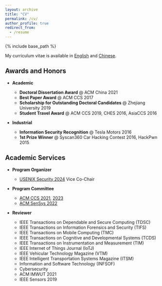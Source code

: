 ```yaml
---
layout: archive
title: "CV"
permalink: /cv/
author_profile: true
redirect_from:
  - /resume
---
```


{% include base_path %}

My curriculum vitae is available in [English](/files/cv/CV_ChenYan_2022_en.pdf) and [Chinese](/files/cv/CV_ChenYan_2022_cn.pdf).

## Awards and Honors

- **Academic**
  - **Doctoral Dissertation Award** @ ACM China 2021
  - **Best Paper Award** @ ACM CCS 2017
  - **Scholarship for Outstanding Doctoral Candidates** @ Zhejiang University 2019
  - **Student Travel Award** @ ACM CCS 2019, CHES 2016, AsiaCCS 2016

- **Industrial**
  - **Information Security Recognition** @ Tesla Motors 2016
  - **1st Prize Winner** @ Syscan360 Car Hacking Contest 2016, HackPwn 2015

## Academic Services

- **Program Organizer**
  - [USENIX Security 2024](https://www.usenix.org/conference/usenixsecurity24) Vice Co-Chair

- **Program Committee** 
  - [ACM CCS 2021](https://www.sigsac.org/ccs/CCS2021/), [2023](https://www.sigsac.org/ccs/CCS2023/)
  - [ACM SenSys 2022](http://sensys.acm.org/2022/)

- **Reviewer**
  - IEEE Transactions on Dependable and Secure Computing (TDSC)
  - IEEE Transactions on Information Forensics and Security (TIFS)
  - IEEE Transactions on Mobile Computing (TMC)
  - IEEE Transactions on Cognitive and Developmental Systems (TCDS)
  - IEEE Transactions on Instrumentation and Measurement (TIM)
  - IEEE Internet of Things Journal (IoTJ)
  - IEEE Vehicular Technology Magazine (VTM)
  - IEEE Intelligent Transportation Systems Magazine (ITSM)
  - Information and Software Technology (INFSOF)
  - Cybersecurity
  - ACM IMWUT 2021
  - IEEE Sensors 2019


